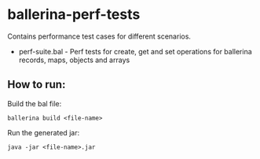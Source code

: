 # ballerina-perf-tests

Contains performance test cases for different scenarios.
 - perf-suite.bal - Perf tests for create, get and set operations for ballerina records, maps, objects and arrays
 
 
How to run:
-
Build the bal file:
```
ballerina build <file-name>
```

Run the generated jar:
```
java -jar <file-name>.jar
```
